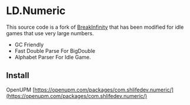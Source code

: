 # LD.Numeric
This source code is a fork of [BreakInfinity](https://github.com/Razenpok/BreakInfinity.cs) that has been modified for idle games that use very large numbers.

- GC Friendly
- Fast Double Parse For BigDouble
- Alphabet Parser For Idle Game.

## Install
OpenUPM [https://openupm.com/packages/com.shlifedev.numeric/](https://openupm.com/packages/com.shlifedev.numeric/)
